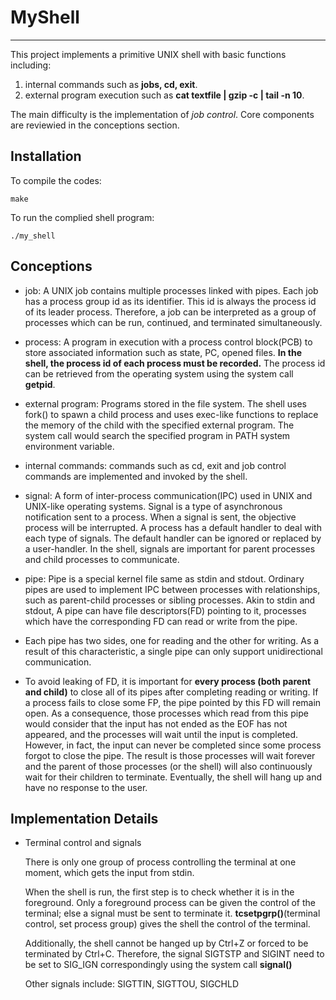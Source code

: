 # MyShell
------------------------

This project implements a primitive UNIX shell with basic functions including:
 
1. internal commands such as **jobs, cd, exit**.
2. external program execution such as **cat textfile | gzip -c | tail -n 10**.

The main difficulty is the implementation of *job control*. Core components are reviewied in the conceptions section.

## Installation
To compile the codes:
```
make
```
To run the complied shell program:
```
./my_shell
```


## Conceptions

* job: A UNIX job contains multiple processes linked with pipes. Each job has a process group id as its identifier. This id is always the process id of its leader process. Therefore, a job can be interpreted as a group of processes which can be run, continued, and terminated simultaneously. 

* process: A program in execution with a process control block(PCB) to store associated information such as state, PC, opened files. **In the shell, the process id of each process must be recorded.** The process id can be retrieved from the operating system using the system call **getpid**.

* external program: Programs stored in the file system. The shell uses fork() to spawn a child process and uses exec-like functions to replace the memory of the child with the specified external program. The system call would search the specified program in PATH system environment variable.

* internal commands: commands such as cd, exit and job control commands are implemented and invoked by the shell.

* signal: A form of inter-process communication(IPC) used in UNIX and UNIX-like operating systems. Signal is a type of asynchronous notification sent to a process. When a signal is sent, the objective process will be interrupted. A process has a default handler to deal with each type of signals. The default handler can be ignored or replaced by a user-handler. In the shell, signals are important for parent processes and child processes to communicate.

* pipe: Pipe is a special kernel file same as stdin and stdout. Ordinary pipes are used to implement IPC between processes with relationships, such as parent-child processes or sibling processes. Akin to stdin and stdout, A pipe can have file descriptors(FD) pointing to it, processes which have the corresponding FD can read or write from the pipe. 

* Each pipe has two sides, one for reading and the other for writing. As a result of this characteristic, a single pipe can only support unidirectional communication.
    
* To avoid leaking of FD, it is important for **every process (both parent and child)** to close all of its pipes after completing reading or writing. If a process fails to close some FP, the pipe pointed by this FD will remain open. As a consequence, those processes which read from this pipe would consider that the input has not ended as the EOF has not appeared, and the processes will wait until the input is completed. However, in fact, the input can never be completed since some process forgot to close the pipe. The result is those processes will wait forever and the parent of those processes (or the shell) will also continuously wait for their children to terminate. Eventually, the shell will hang up and have no response to the user.   



## Implementation Details

* Terminal control and signals 

    There is only one group of process controlling the terminal at one moment, which gets the input from stdin. 
    
    When the shell is run, the first step is to check whether it is in the foreground. Only a foreground process can be given the control of the terminal; else a signal must be sent to terminate it. **tcsetpgrp()**(terminal control, set process group) gives the shell the control of the terminal.
    
    Additionally, the shell cannot be hanged up by Ctrl+Z or forced to be terminated by Ctrl+C. Therefore, the signal SIGTSTP and SIGINT need to be set to SIG_IGN correspondingly using the system call **signal()** 

    Other signals include: SIGTTIN, SIGTTOU, SIGCHLD
